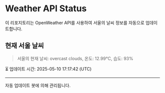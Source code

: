 
# Weather API Status

이 리포지토리는 OpenWeather API를 사용하여 서울의 날씨 정보를 자동으로 업데이트합니다.

## 현재 서울 날씨
> 서울의 현재 날씨: overcast clouds, 온도: 12.99°C, 습도: 93%

⏳ 업데이트 시간: 2025-05-10 17:17:42 (UTC)

---
자동 업데이트 봇에 의해 관리됩니다.
